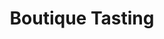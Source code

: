 ---
title: "Boutique Tasting"
url: /ciudad-autonoma-de-buenos-aires/boutique-tasting/
shop: vino
---